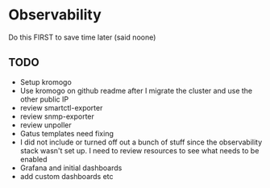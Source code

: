 # Observability

Do this FIRST to save time later (said noone)

## TODO

- Setup kromogo
- Use kromogo on github readme after I migrate the cluster and use the other public IP
- review smartctl-exporter
- review snmp-exporter
- review unpoller
- Gatus templates need fixing
- I did not include or turned off out a bunch of stuff since the observability stack wasn't set up. I need to review resources to see what needs to be enabled
- Grafana and initial dashboards
- add custom dashboards etc